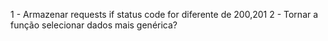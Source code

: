 1 - Armazenar requests if status code for diferente de 200,201
2 - Tornar a função selecionar dados mais genérica?